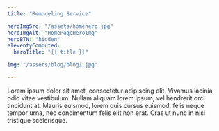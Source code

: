 ```yaml
---
title: "Remodeling Service"

heroImgSrc: "/assets/homehero.jpg"
heroImgAlt: "HomePageHeroImg"
heroBTN: "hidden"
eleventyComputed:
  heroTitle: "{{ title }}"

img: "/assets/blog/blog1.jpg"

---
```


Lorem ipsum dolor sit amet, consectetur adipiscing elit. Vivamus lacinia odio vitae vestibulum. Nullam aliquam lorem ipsum, vel hendrerit orci tincidunt at. Mauris euismod, lorem quis cursus euismod, felis neque tempor urna, nec condimentum felis elit non erat. Cras ut nunc in nisi tristique scelerisque.
